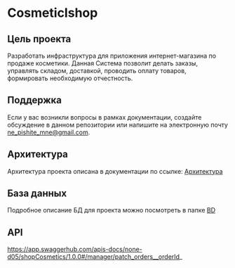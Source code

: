 # CosmeticIshop
## Цель проекта
Разработать инфраструктура для приложения интернет-магазина по продаже косметики. Данная Система позволит делать заказы, управлять складом, доставкой, проводить оплату товаров, формировать необходимую отчестность.

## Поддержка
Если у вас возникли вопросы в рамках документации, создайте обсуждение в данном репозитории или напишите на электронную почту ne_pishite_mne@gmail.com.

## Архитектура 
Архитектура проекта описана в документации по ссылке: [Архитектура](https://github.com/VitaliyaIvanova/CosmeticIshop/blob/main/%D0%90%D1%80%D1%85%D0%B8%D1%82%D0%B5%D0%BA%D1%82%D1%83%D1%80%D0%B0/%D0%94%D0%B8%D0%B0%D0%B3%D1%80%D0%B0%D0%BC%D0%BC%D0%B0%20%20%D0%BA%D0%BE%D0%BC%D0%BF%D0%BE%D0%BD%D0%B5%D0%BD%D1%82%D0%BE%D0%B2%20(%D1%83%D1%80%D0%BE%D0%B2%D0%B5%D0%BD%D1%8C%203))
## База данных
Подробное описание БД для проекта можно посмотреть в папке [BD](https://github.com/VitaliyaIvanova/CosmeticIshop/tree/main/DB)
## API
https://app.swaggerhub.com/apis-docs/none-d05/shopCosmetics/1.0.0#/manager/patch_orders__orderId_
